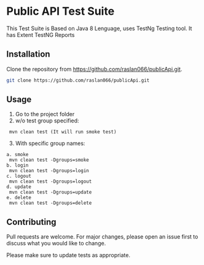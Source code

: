 # Public API  Test Suite

This Test Suite is Based on Java 8 Lenguage, uses TestNg Testing tool. It has Extent TestNG Reports

## Installation

Clone the repository from https://github.com/raslan066/publicApi.git.

```bash
git clone https://github.com/raslan066/publicApi.git
```

## Usage
1. Go to the project folder
2. w/o test group specified:
```mvn
 mvn clean test (It will run smoke test)
```
3. With specific group names:
```
a. smoke
 mvn clean test -Dgroups=smoke
b. login
 mvn clean test -Dgroups=login
c. logout
 mvn clean test -Dgroups=logout
d. update
 mvn clean test -Dgroups=update
e. delete
 mvn clean test -Dgroups=delete
``` 

## Contributing
Pull requests are welcome. For major changes, please open an issue first to discuss what you would like to change.

Please make sure to update tests as appropriate.



